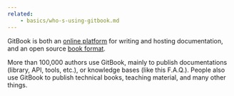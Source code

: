 ```yaml
---
related:
    - basics/who-s-using-gitbook.md
---
```


GitBook is both an [online platform](https://gitbook.com) for writing and hosting documentation, and an open source [book format](https://github.com/GitbookIO/gitbook).

More than 100,000 authors use GitBook, mainly to publish documentations (library, API, tools, etc.), or knowledge bases (like this F.A.Q.). People also use GitBook to publish technical books, teaching material, and many other things.
